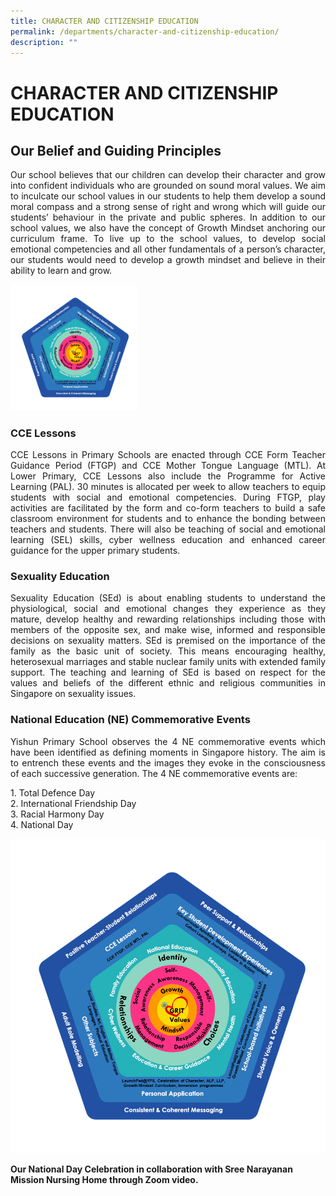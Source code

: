```yaml
---
title: CHARACTER AND CITIZENSHIP EDUCATION
permalink: /departments/character-and-citizenship-education/
description: ""
---
```

# CHARACTER AND CITIZENSHIP EDUCATION

## Our Belief and Guiding Principles

<p style="text-align: justify;">Our school believes that our children can develop their character and grow into confident individuals who are grounded on sound moral values. We aim to inculcate our school values in our students to help them develop a sound moral compass and a strong sense of right and wrong which will guide our students’ behaviour in the private and public spheres. In addition to our school values, we also have the concept of Growth Mindset anchoring our curriculum frame. To live up to the school values, to develop social emotional competencies and all other fundamentals of a person’s character, our students would need to develop a growth mindset and believe in their ability to learn and grow.</p>

<img src="/images/Departments/Cce/CCE1.png" style="width:40%">

### CCE Lessons 

<p style="text-align: justify;">CCE Lessons in Primary Schools are enacted through CCE Form Teacher Guidance Period (FTGP) and CCE Mother Tongue Language (MTL). At Lower Primary, CCE Lessons also include the Programme for Active Learning (PAL). 30 minutes is allocated per week to allow teachers to equip students with social and emotional competencies. During FTGP, play activities are facilitated by the form and co-form teachers to build a safe classroom environment for students and to enhance the bonding between teachers and students. There will also be teaching of social and emotional learning (SEL) skills, cyber wellness education and enhanced career guidance for the upper primary students. </p>

### Sexuality Education 

<p style="text-align: justify;">Sexuality Education (SEd) is about enabling students to understand the physiological, social and emotional changes they experience as they mature, develop healthy and rewarding relationships including those with members of the opposite sex, and make wise, informed and responsible decisions on sexuality matters. SEd is premised on the importance of the family as the basic unit of society. This means encouraging healthy, heterosexual marriages and stable nuclear family units with extended family support. The teaching and learning of SEd is based on respect for the values and beliefs of the different ethnic and religious communities in Singapore on sexuality issues.</p>

### National Education (NE) Commemorative Events 

<p style="text-align: justify;">Yishun Primary School observes the 4 NE commemorative events which have been identified as defining moments in Singapore history. The aim is to entrench these events and the images they evoke in the consciousness of each successive generation. The 4 NE commemorative events are:</p>

1\.  Total Defence Day   
2\.  International Friendship Day   
3\.  Racial Harmony Day   
4\.  National Day

![](/images/Departments/Cce/CCE1.png)

**Our National Day Celebration in collaboration with Sree Narayanan Mission Nursing Home through Zoom video.**